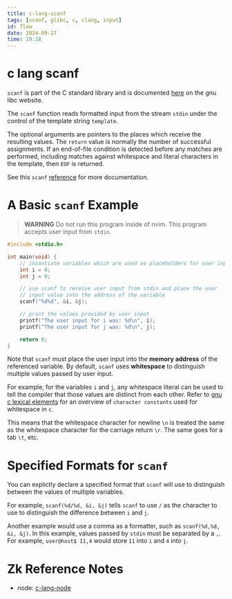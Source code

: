 ```yaml
---
title: c-lang-scanf
tags: [scanf, glibc, c, clang, input] 
id: 7low
date: 2024-09-27
time: 19:28
---
```


# c lang scanf

`scanf` is part of the C standard library and is documented [here](https://sourceware.org/glibc/manual/latest/html_mono/libc.html) on the gnu libc website.

The `scanf` function reads formatted input from the stream `stdin` under the control of
the template string `template`. 

The optional arguments are pointers to the places which receive the resulting values.
The `return` value is normally the number of successful assignments. If an end-of-file
condition is detected before any matches are performed, including matches against
whitespace and literal characters in the template, then `EOF` is returned. 

See this `scanf` [reference](https://cplusplus.com/reference/cstdio/scanf/) for more documentation.

# A Basic `scanf` Example

> **WARNING** 
> Do not run this program inside of nvim. This program accepts user input from `stdin`.

```c
#include <stdio.h>

int main(void) {
    // insantiate variables which are used as placeholders for user input
    int i = 0;
    int j = 0;

    // use scanf to receive user input from stdin and place the user 
    // input value into the address of the variable
    scanf("%d%d", &i, &j);

    // print the values provided by user input
    printf("The user input for i was: %d\n", i);
    printf("The user input for j was: %d\n", j);

    return 0;
}
```

Note that `scanf` must place the user input into the **memory address** of the 
referenced variable. By default, `scanf` uses **whitespace** to distinguish 
multiple values passed by user input. 

For example, for the variables `i` and `j`, any whitespace literal can be used
to tell the compiler that those values are distinct from each other. Refer
to [gnu c lexical elements](11os%20gnu-c-lexical-elements.md) for an overview of `character constants` used for
whitespace in `c`. 

This means that the whitespace character for newline `\n` is treated the 
same as the whitespace character for the carriage return `\r`. The same goes
for a tab `\t`, etc. 

# Specified Formats for `scanf`

You can explictly declare a specified format that `scanf` will use to distinguish
between the values of multiple variables. 

For example, `scanf(%d/%d, &i, &j)` tells `scanf` to use `/` as the character 
to use to distinguish the difference between `i` and `j`. 

Another example would use a comma as a formatter, such as `scanf(%d,%d, &i, &j)`.
In this example, values passed by `stdin` must be separated by a `,`. For example,
`user@host$ 11,4` would store `11` into `i` and `4` into `j`. 


# Zk Reference Notes

- node: [c-lang-node](3xe5-c-lang-node.md)

